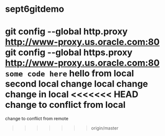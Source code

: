 # sept6gitdemo

git config --global http.proxy http://www-proxy.us.oracle.com:80
<br>
git config --global https.proxy http://www-proxy.us.oracle.com:80
`some code here`
hello from local
second local change
local change
change in local
<<<<<<< HEAD
change to conflict from local
=======

change to conflict from remote
>>>>>>> origin/master
